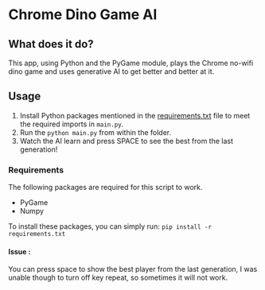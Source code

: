 # Chrome Dino Game AI

## What does it do? 
This app, using Python and the PyGame module, plays the Chrome no-wifi dino game and uses generative AI to get better and better at it.

## Usage
1. Install Python packages mentioned in the [requirements.txt](requirements.txt) file to meet the required imports in `main.py`.
2. Run the `python main.py` from within the folder.
3. Watch the AI learn and press SPACE to see the best from the last generation!

### Requirements
The following packages are required for this script to work.
- PyGame
- Numpy

To install these packages, you can simply run: `pip install -r requirements.txt`


#### Issue :
You can press space to show the best player from the last generation, I was unable though to turn off key repeat, so sometimes it will not work.
